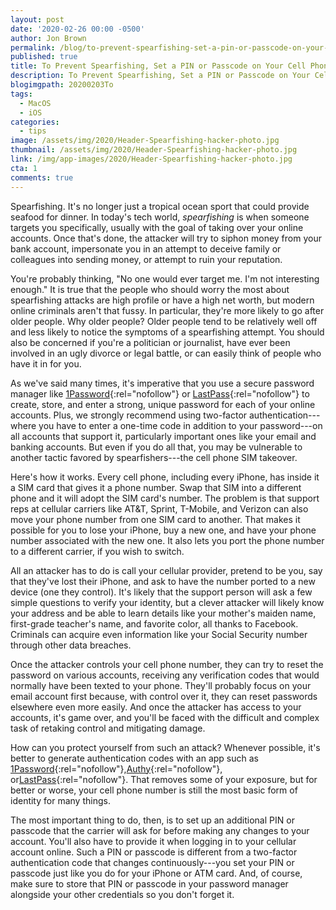 ```yaml
---
layout: post
date: '2020-02-26 00:00 -0500'
author: Jon Brown
permalink: /blog/to-prevent-spearfishing-set-a-pin-or-passcode-on-your-cell-phone-account/
published: true
title: To Prevent Spearfishing, Set a PIN or Passcode on Your Cell Phone Account
description: To Prevent Spearfishing, Set a PIN or Passcode on Your Cell Phone Account
blogimgpath: 20200203To
tags:
  - MacOS
  - iOS
categories:
  - tips
image: /assets/img/2020/Header-Spearfishing-hacker-photo.jpg
thumbnail: /assets/img/2020/Header-Spearfishing-hacker-photo.jpg
link: /img/app-images/2020/Header-Spearfishing-hacker-photo.jpg
cta: 1
comments: true
---
```

Spearfishing. It's no longer just a tropical ocean sport that could
provide seafood for dinner. In today's tech world, *spearfishing* is
when someone targets you specifically, usually with the goal of taking
over your online accounts. Once that's done, the attacker will try to
siphon money from your bank account, impersonate you in an attempt to
deceive family or colleagues into sending money, or attempt to ruin your
reputation.

You're probably thinking, "No one would ever target me. I'm not
interesting enough." It is true that the people who should worry the
most about spearfishing attacks are high profile or have a high net
worth, but modern online criminals aren't that fussy. In particular,
they're more likely to go after older people. Why older people? Older
people tend to be relatively well off and less likely to notice the
symptoms of a spearfishing attempt. You should also be concerned if
you're a politician or journalist, have ever been involved in an ugly
divorce or legal battle, or can easily think of people who have it in
for you.

As we've said many times, it's imperative that you use a secure password
manager like [1Password](https://1password.com/){:rel="nofollow"} or
[LastPass](https://www.lastpass.com/){:rel="nofollow"} to create, store, and enter
a strong, unique password for each of your online accounts. Plus, we
strongly recommend using two-factor authentication---where you have to
enter a one-time code in addition to your password---on all accounts
that support it, particularly important ones like your email and banking
accounts. But even if you do all that, you may be vulnerable to another
tactic favored by spearfishers---the cell phone SIM takeover.

Here's how it works. Every cell phone, including every iPhone, has
inside it a SIM card that gives it a phone number. Swap that SIM into a
different phone and it will adopt the SIM card's number. The problem is
that support reps at cellular carriers like AT&T, Sprint, T-Mobile, and
Verizon can also move your phone number from one SIM card to another.
That makes it possible for you to lose your iPhone, buy a new one, and
have your phone number associated with the new one. It also lets you
port the phone number to a different carrier, if you wish to switch.

All an attacker has to do is call your cellular provider, pretend to be
you, say that they've lost their iPhone, and ask to have the number
ported to a new device (one they control). It's likely that the support
person will ask a few simple questions to verify your identity, but a
clever attacker will likely know your address and be able to learn
details like your mother's maiden name, first-grade teacher's name, and
favorite color, all thanks to Facebook. Criminals can acquire even
information like your Social Security number through other data
breaches.

Once the attacker controls your cell phone number, they can try to reset
the password on various accounts, receiving any verification codes that
would normally have been texted to your phone. They'll probably focus on
your email account first because, with control over it, they can reset
passwords elsewhere even more easily. And once the attacker has access
to your accounts, it's game over, and you'll be faced with the difficult
and complex task of retaking control and mitigating damage.

How can you protect yourself from such an attack? Whenever possible,
it's better to generate authentication codes with an app such as [1Password](https://1password.com/){:rel="nofollow"},[Authy](https://authy.com/){:rel="nofollow"}, or[LastPass](https://www.lastpass.com/){:rel="nofollow"}. 
That removes some of your exposure, but for better or worse, your cell phone number is still
the most basic form of identity for many things.

The most important thing to do, then, is to set up an additional PIN or
passcode that the carrier will ask for before making any changes to your
account. You'll also have to provide it when logging in to your cellular
account online. Such a PIN or passcode is different from a two-factor
authentication code that changes continuously---you set your PIN or
passcode just like you do for your iPhone or ATM card. And, of course,
make sure to store that PIN or passcode in your password manager
alongside your other credentials so you don't forget it.